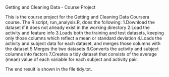 Getting and Cleaning Data - Course Project

This is the course project for the Getting and Cleaning Data Coursera course. The R script, run_analysis.R, does the following:
1.Download the dataset if it does not already exist in the working directory
2.Load the activity and feature info
3.Loads both the training and test datasets, keeping only those columns which reflect a mean or standard deviation
4.Loads the activity and subject data for each dataset, and merges those columns with the dataset
5.Merges the two datasets
6.Converts the activity and subject columns into factors
7.Creates a tidy dataset that consists of the average (mean) value of each variable for each subject and activity pair.

The end result is shown in the file tidy.txt.
